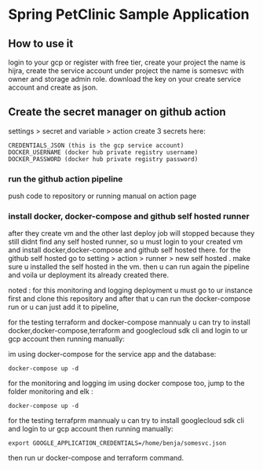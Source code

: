 # Spring PetClinic Sample Application 

## How to use it 
login to your gcp or register with free tier,
create your project the name is hijra,
create the service account under project the name is somesvc with owner and storage admin role.
download the key on your create service account and create as json.

## Create the secret manager on github action
settings > secret and variable > action
create 3 secrets here:

```
CREDENTIALS_JSON (this is the gcp service account)
DOCKER_USERNAME (docker hub private registry username)
DOCKER_PASSWORD (docker hub private registry password)

```
### run the github action pipeline
push code to repository or running manual on action page

### install docker, docker-compose and github self hosted runner
after they create vm and the other last deploy job  will stopped because they still didnt find any self hosted runner, so u must login to your created vm and install docker,docker-compose and github self hosted there.
for the github self hosted go to setting > action > runner  > new self hosted .
make sure u installed the self hosted in the vm.
then u can run again the pipeline and voila ur deployment its already created there.

noted : for this monitoring and logging deployment u must go to ur instance first and clone this repository and after that u can run the docker-compose run or u can just add it to pipeline,

for the testing terraform and docker-compose  mannualy u can try to install docker,docker-compose,terraform and googlecloud sdk cli and login to ur gcp account then running manually:

im using docker-compose for the service app and the database:

``` 
docker-compose up -d 
```

for the monitoring and logging im using docker compose too, jump to the folder monitoring and elk :

```
docker-compose up -d
```


for the testing terrafprm mannualy u can try to install googlecloud sdk cli and login to ur gcp account then running manually:
```
export GOOGLE_APPLICATION_CREDENTIALS=/home/benja/somesvc.json
```
then  run ur docker-compose and terraform command.
